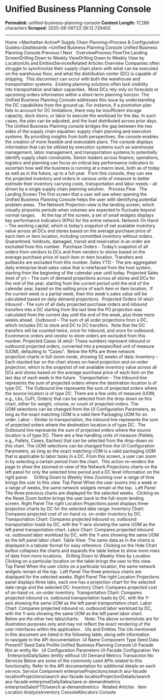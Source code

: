 # Unified Business Planning Console

**Permalink:** unified-business-planning-console
**Content Length:** 17,286 characters
**Scraped:** 2025-08-09T22:38:12.729402

---

Home &rsaquo;&rsaquo;Manhattan Active® Supply Chain Planning&rsaquo;&rsaquo;Process &amp; Configuration Guides&rsaquo;&rsaquo;Dashboards ››Unified Business Planning Console Unified Business Planning Console Previous&nbsp;I&nbsp;Next &nbsp; OverviewProcess FlowThe Landing ScreenDrilling Down to Weekly ViewDrilling Down to Weekly View by LocationUIs and EntitiesServicesRelated Articles Overview Companies often struggle to synchronize their supply chain plans with what can be executed on the warehouse floor, and what the distribution center (DC) is capable of shipping.&nbsp; This disconnect can occur with both the warehouse and transportation systems.&nbsp; Existing planning solutions often lack visibility into&nbsp;transportation and labor capacities.&nbsp; Most DCs rely only on forecasts or upcoming orders information&nbsp;within a short-term planning horizon. The Unified Business Planning Console addresses this issue by understanding the DC capabilities from the ground up. For instance, if a promotion plan fails to account for DC limitations, there may be insufficient storage capacity, dock doors, or labor to execute the workload for the day. In such cases, the plan can be adjusted, and the load distributed across prior days. The Unified Business Planning console bridges the gap between the two sides of the supply chain equation: supply chain planning and execution systems. By providing insights from both perspectives, the console enables the creation of more feasible and executable plans.&nbsp;The console displays information that can be utilized by execution systems such as warehouse management, labor management, and transportation systems to potentially identify supply chain constraints. Senior leaders across finance, operations, logistics and planning can focus on critical key performance indicators to ascertain how well the business is running at a macro level, both as of today as well as in the future, up to a full year. &nbsp;From this console, they can see the projected inventory&nbsp;and orders in various units of measure to better estimate their inventory carrying costs, transportation and labor needs - all driven by a single supply chain planning solution. &nbsp; Process Flow &nbsp; The Landing Screen The first screen that a user will see when opening the Unified Business Planning Console helps the user with identifying potential problem areas.&nbsp; The Network Projection view is the landing screen, which visually pinpoints periods&nbsp;when volumes are expected to fluctuate beyond normal ranges.&nbsp;&nbsp; &nbsp; At the top of the screen,&nbsp;a set of small&nbsp;widgets displays key performance indicators (KPIs) for the entire&nbsp;network: Network On Hand – The working capital, which is today’s snapshot of net available inventory value across all DCs and stores based on the average purchase price of each item or item location, including committed inventory without orders.&nbsp; Quarantined, holdouts, damaged, transit and reservation in an order are excluded from this number.&nbsp; Purchase Orders - Today’s snapshot of all orders from vendors to DCs and from vendors to stores based on the average purchase price of each item or item location. Transfers and pullbacks are excluded from this number. Sales YTD - The pre-aggregated daily enterprise level sales value that is interfaced from the host system, starting from the beginning of the calendar year until today. Projected Sales (rest of yr) – The sum of demand projections across all stores and DCs for the rest of the year, starting from the current period until the end of the calendar year, based on the selling price of each item or item location.&nbsp; If the current week is a partial week, then this week's sales value will be calculated based on daily demand projections.&nbsp; Projected Orders (4 wks): Inbound - The sum of all daily projected purchase orders and inbound transfers into a DC starting from the last time the PO projection was calculated from the current day until the end of the week, plus three more weeks ahead.&nbsp; Outbound – The sum of all order projections from a DC, which includes DC to store and DC to DC transfers.&nbsp; Note that the DC transfers will be counted twice, once for inbound, and once for outbound.&nbsp; Ecommerce orders and vendor to store orders are excluded from this number. Projected Cases (4 wks): These numbers represent&nbsp;inbound or outbound projected orders, converted into a prespecified unit of measure (UOM), defaulting&nbsp;to “Cases”.&nbsp; Below the KPIs are three network projection&nbsp;charts in full-zoom mode, showing 52 weeks of data: Inventory&nbsp;– Each stacked&nbsp;bar on the chart shows on-hand projection&nbsp;and on-order projection, which is the snapshot of net available inventory value across all DCs and stores based on the average purchase price of each item on&nbsp;the last day of&nbsp;each week in the future.&nbsp; Transportation -&nbsp;The Inbound line represents the sum of projected orders&nbsp;where the destination location is&nbsp;of type&nbsp;DC.&nbsp; The Outbound line represents the sum of projected orders where the source location is of type DC.&nbsp;There are a few&nbsp;units of measure (UOM, e.g., Lbs, CuFt, Orders)&nbsp;that can be selected from the drop-down on this chart, either for weight, volume, or count of projected orders. The UOM&nbsp;selections can be changed from the UI Configuration Parameters, as long as the exact matching UOM is a valid&nbsp;Item Packaging UOM for an order. Labor - Similar to transportation, the inbound line represents the sum of projected orders&nbsp;where the destination location is&nbsp;of type&nbsp;DC.&nbsp; The Outbound line represents the sum of projected orders where the source location is of type DC.&nbsp;There are a few handling units of measure (Pallets, e.g., Pallets, Cases, Eaches)&nbsp;that can be selected from the drop-down on this chart. The UOM&nbsp;selections can be changed from the UI Configuration Parameters, as long as the exact matching UOM is a valid&nbsp;packaging UOM that is applicable to labor tasks in a DC. From this screen, a&nbsp;user can zoom in by selecting a certain period from the chart.&nbsp; This action re-renders the page to show the zoomed-in view of the Network Projections&nbsp;charts on the left panel for only the selected time period and a DC level information on the right panel. &nbsp; &nbsp; Drilling Down to Weekly View Zooming over a range of time brings the user to this view. Top Panel When the user zooms into a week or a range of weeks, the same network widgets remain at the top.&nbsp; Left Panel The three previous charts are displayed for the selected weeks.&nbsp; Clicking on the Reset Zoom button brings the user back to the full-zoom landing screen. Right Panel The right Location Projections panel displays three projection&nbsp;charts by DC&nbsp;for the selected date range: Inventory Chart: Compares projected cost of on-hand&nbsp;vs. on-order inventory by DC. Transportation Chart: Compares projected inbound vs. outbound transportation loads by DC, with the Y-axis&nbsp;showing the same&nbsp;UOM as the left panel transportation chart. Labor Chart: Compares projected inbound vs. outbound labor workload by DC, with the Y-axis&nbsp;showing the same&nbsp;UOM as the left panel labor chart. Table View: The same data as in the charts is displayed in a tabular format for easy reference. Clicking on the Hide Chart button collapses the charts and expands the table below to show more rows of data from more locations. &nbsp; Drilling Down to Weekly View by Location Clicking on a particular location on the table brings the user to this view. Top Panel When the user clicks on a particular location, the same network widgets remain at the top.&nbsp; Left Panel The three previous charts are displayed for the selected weeks. Right Panel The right Location Projections panel displays three tabs, each one has a projection&nbsp;chart&nbsp;for the&nbsp;selected date range and the selected DC: Inventory Chart: Compares projected cost of on-hand&nbsp;vs. on-order inventory. Transportation Chart: Compares projected inbound vs. outbound transportation loads by DC, with the Y-axis&nbsp;showing the same&nbsp;UOM as the left panel transportation chart. Labor Chart: Compares projected inbound vs. outbound labor workload by DC, with the Y-axis&nbsp;showing the same&nbsp;UOM as the left panel labor chart. Below&nbsp;are the other two tabs/charts: &nbsp; &nbsp; Note: The above screenshots are for illustration purposes only and may not reflect the exact rendering of the user interfaces within the application.&nbsp;&nbsp; UIs and Entities The UIs mentioned in this document are listed in the following table,&nbsp;along with information to&nbsp;navigate&nbsp;to the API documentation. UI Name Component Type Seed Data Present? Seed Data Profile Unified Business Planning Console UI-Facade Not an entity No &nbsp; UI Configuration Parameters UI-Facade Configuration Yes &nbsp; EnterpriseDailySales (entity without UI) Demand Metrics Transaction No &nbsp; &nbsp; Services Below are some of the commonly used APIs related to this functionality. Refer to the API documentation for additional details on&nbsp;each service. Service Component enterpriseProjections/search aiui-facade locationProjections/search aiui-facade locationProjectionDetails/search aiui-facade enterpriseDailySales/save ai-demandmetrics enterpriseSalesYTD/search ai-demandmetrics &nbsp; Related Articles &nbsp; Item Location AnalysisInventory ConsoleAllocators Console